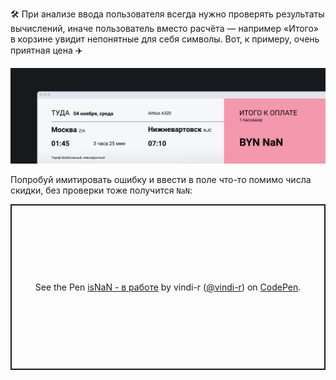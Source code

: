 🛠 При анализе ввода пользователя всегда нужно проверять результаты вычислений, иначе пользователь вместо расчёта — например «Итого» в корзине увидит непонятные для себя символы. Вот, к примеру, очень приятная цена ✈️

![NaN цена за билет](../images/1.png)

Попробуй имитировать ошибку и ввести в поле что-то помимо числа скидки, без проверки тоже получится `NaN`:

<p class="codepen" data-height="265" data-theme-id="light" data-default-tab="js,result" data-user="vindi-r" data-slug-hash="XQPBGG" style="height: 265px; box-sizing: border-box; display: flex; align-items: center; justify-content: center; border: 2px solid; margin: 1em 0; padding: 1em;" data-pen-title="isNaN - в работе">
  <span>See the Pen <a href="https://codepen.io/vindi-r/pen/XQPBGG">
  isNaN - в работе</a> by vindi-r (<a href="https://codepen.io/vindi-r">@vindi-r</a>)
  on <a href="https://codepen.io">CodePen</a>.</span>
</p>
<script async src="https://static.codepen.io/assets/embed/ei.js"></script>
